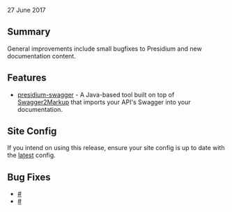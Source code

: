 <!--
---
title: v0.1.9
---
-->

27 June 2017

## Summary

General improvements include small bugfixes to Presidium and new documentation content.

## Features

- [presidium-swagger]({{site.baseurl}}/recipes/reference_documentation/#swagger) - A Java-based tool built on top of [Swagger2Markup](https://github.com/Swagger2Markup/swagger2markup) that imports your API's Swagger into your documentation.

## Site Config

If you intend on using this release, ensure your site config is up to date with the [latest](https://github.com/SPANDigital/presidium-template/releases/tag/v0.1.9) config.

## Bug Fixes

- [#](TBD)
- [#](TBD)
